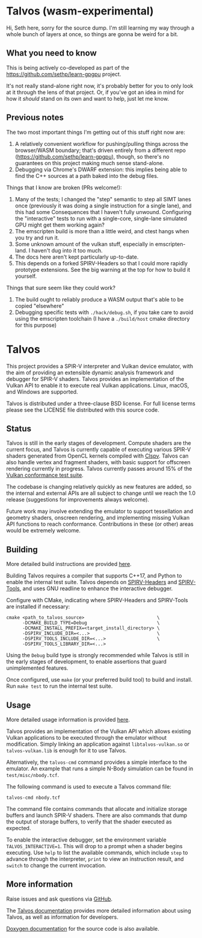 # Talvos (wasm-experimental)

Hi, Seth here, sorry for the source dump. I'm still learning my way through a whole bunch of layers at once, so things are gonna be weird for a bit.

## What you need to know

This is being actively co-developed as part of the https://github.com/sethp/learn-gpgpu project.

It's not really stand-alone right now, it's probably better for you to only look at it through the lens of that project. Or, if you've got an idea in mind for how it *should* stand on its own and want to help, just let me know.

## Previous notes

The two most important things I'm getting out of this stuff right now are:

1. A relatively convenient workflow for pushing/pulling things across the browser/WASM boundary; that's driven entirely from a different repo (https://github.com/sethp/learn-gpgpu), though, so there's no guarantees on this project making much sense stand-alone.
2. Debugging via Chrome's DWARF extension: this implies being able to find the C++ sources at a path baked into the debug files.


Things that I know are broken (PRs welcome!):

1. Many of the tests; I changed the "step" semantic to step all SIMT lanes once (previously it was doing a single instruction for a single lane), and this had some Consequences that I haven't fully unwound. Configuring the "interactive" tests to run with a single-core, single-lane simulated GPU might get them working again?
2. The emscripten build is more than a little weird, and ctest hangs when you try and run it.
3. Some unknown amount of the vulkan stuff, especially in emscripten-land. I haven't dug into it too much.
4. The docs here aren't kept particularly up-to-date.
5. This depends on a forked SPIRV-Headers so that I could more rapidly prototype extensions. See the big warning at the top for how to build it yourself.

Things that sure seem like they could work?

1. The build ought to reliably produce a WASM output that's able to be copied "elsewhere"
2. Debugging specific tests with `./hack/debug.sh`, if you take care to avoid using the emscripten toolchain (I have a `./build/host` cmake directory for this purpose)



# Talvos

This project provides a SPIR-V interpreter and Vulkan device emulator, with the
aim of providing an extensible dynamic analysis framework and debugger for
SPIR-V shaders.
Talvos provides an implementation of the Vulkan API to enable it to execute
real Vulkan applications.
Linux, macOS, and Windows are supported.

Talvos is distributed under a three-clause BSD license. For full license
terms please see the LICENSE file distributed with this source code.


## Status

Talvos is still in the early stages of development.
Compute shaders are the current focus, and Talvos is currently capable of
executing various SPIR-V shaders generated from OpenCL kernels compiled with
[Clspv](https://github.com/google/clspv).
Talvos can also handle vertex and fragment shaders, with basic support for
offscreen rendering currently in progress.
Talvos currently passes around 15% of the
[Vulkan conformance test suite](https://github.com/KhronosGroup/VK-GL-CTS).

The codebase is changing relatively quickly as new features are added, so the
internal and external APIs are all subject to change until we reach the 1.0
release (suggestions for improvements always welcome).

Future work may involve extending the emulator to support tessellation and
geometry shaders, onscreen rendering, and implementing missing Vulkan API
functions to reach conformance.
Contributions in these (or other) areas would be extremely welcome.


## Building

More detailed build instructions are provided
[here](https://talvos.github.io/building.html).

Building Talvos requires a compiler that supports C++17, and Python to enable
the internal test suite.
Talvos depends on
[SPIRV-Headers](https://github.com/KhronosGroup/SPIRV-Headers) and
[SPIRV-Tools](https://github.com/KhronosGroup/SPIRV-Tools), and uses GNU
readline to enhance the interactive debugger.

Configure with CMake, indicating where SPIRV-Headers and SPIRV-Tools are
installed if necessary:

    cmake <path_to_talvos_source>                           \
          -DCMAKE_BUILD_TYPE=Debug                          \
          -DCMAKE_INSTALL_PREFIX=<target_install_directory> \
          -DSPIRV_INCLUDE_DIR=<...>                         \
          -DSPIRV_TOOLS_INCLUDE_DIR=<...>                   \
          -DSPIRV_TOOLS_LIBRARY_DIR=<...>

Using the `Debug` build type is strongly recommended while Talvos is still in
the early stages of development, to enable assertions that guard unimplemented
features.

Once configured, use `make` (or your preferred build tool) to build and
install. Run `make test` to run the internal test suite.


## Usage

More detailed usage information is provided
[here](https://talvos.github.io/usage.html).

Talvos provides an implementation of the Vulkan API which allows existing
Vulkan applications to be executed through the emulator without modification.
Simply linking an application against `libtalvos-vulkan.so` or
`talvos-vulkan.lib` is enough for it to use Talvos.

Alternatively, the `talvos-cmd` command provides a simple interface to the
emulator.
An example that runs a simple N-Body simulation can be found in
`test/misc/nbody.tcf`.

The following command is used to execute a Talvos command file:

    talvos-cmd nbody.tcf

The command file contains commands that allocate and initialize storage buffers
and launch SPIR-V shaders.
There are also commands that dump the output of storage buffers, to verify
that the shader executed as expected.

To enable the interactive debugger, set the environment variable
`TALVOS_INTERACTIVE=1`.
This will drop to a prompt when a shader begins executing.
Use `help` to list the available commands, which include `step` to advance
through the interpreter, `print` to view an instruction result, and `switch` to
change the current invocation.


## More information

Raise issues and ask questions via
[GitHub](https://github.com/talvos/talvos/issues).

The [Talvos documentation](https://talvos.github.io) provides more detailed
information about using Talvos, as well as information for developers.

[Doxygen documentation](https://talvos.github.io/api) for the source code is
also available.
